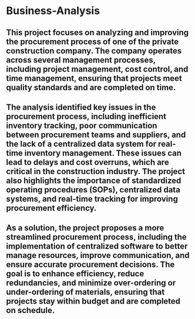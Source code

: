 # Business-Analysis

## This project focuses on analyzing and improving the procurement process of one of the private construction company. The company operates across several management processes, including project management, cost control, and time management, ensuring that projects meet quality standards and are completed on time.

## The analysis identified key issues in the procurement process, including inefficient inventory tracking, poor communication between procurement teams and suppliers, and the lack of a centralized data system for real-time inventory management. These issues can lead to delays and cost overruns, which are critical in the construction industry. The project also highlights the importance of standardized operating procedures (SOPs), centralized data systems, and real-time tracking for improving procurement efficiency.

## As a solution, the project proposes a more streamlined procurement process, including the implementation of centralized software to better manage resources, improve communication, and ensure accurate procurement decisions. The goal is to enhance efficiency, reduce redundancies, and minimize over-ordering or under-ordering of materials, ensuring that projects stay within budget and are completed on schedule.
